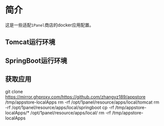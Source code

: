 # 简介
这是一些适配`1Panel`商店的docker应用配置。

## Tomcat运行环境
## SpringBoot运行环境

## 获取应用

git clone https://mirror.ghproxy.com/https://github.com/zhangyz189/appstore /tmp/appstore-localApps
rm -rf /opt/1panel/resource/apps/local/tomcat
rm -rf /opt/1panel/resource/apps/local/springboot
cp -rf /tmp/appstore-localApps/* /opt/1panel/resource/apps/local/
rm -rf /tmp/appstore-localApps